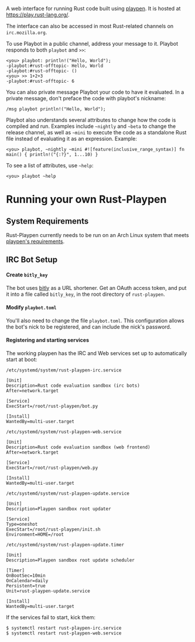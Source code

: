 A web interface for running Rust code built using [playpen][playpen]. It is
hosted at <https://play.rust-lang.org/>.

The interface can also be accessed in most Rust-related channels on
`irc.mozilla.org`.

To use Playbot in a public channel, address your message to it. Playbot
responds to both `playbot` and `>>`:

    <you> playbot: println!("Hello, World");
    -playbot:#rust-offtopic- Hello, World
    -playbot:#rust-offtopic- ()
    <you> >> 1+2+3
    -playbot:#rust-offtopic- 6

You can also private message Playbot your code to have it evaluated. In a
private message, don't preface the code with playbot's nickname:

    /msg playbot println!("Hello, World");

Playbot also understands several attributes to change how the code is compiled
and run. Examples include `~nightly` and `~beta` to change the release channel,
as well as `~mini` to execute the code as a standalone Rust file instead of
evaluating it as an expression. Example:

    <you> playbot, ~nightly ~mini #![feature(inclusive_range_syntax)] fn main() { println!("{:?}", 1...10) }

To see a list of attributes, use `~help`:

    <you> playbot ~help

# Running your own Rust-Playpen

## System Requirements

Rust-Playpen currently needs to be run on an Arch Linux system that meets
[playpen's requirements][playpen].

## IRC Bot Setup

#### Create `bitly_key`

The bot uses [bitly](https://bitly.com) as a URL shortener. Get an OAuth access token, and put it into a file called `bitly_key`, in the root directory of `rust-playpen`.

#### Modify `playbot.toml`

You'll also need to change the file `playbot.toml`. This configuration allows
the bot's nick to be registered, and can include the nick's password.

#### Registering and starting services

The working playpen has the IRC and Web services set up to automatically start at boot:

`/etc/systemd/system/rust-playpen-irc.service`

```
[Unit]
Description=Rust code evaluation sandbox (irc bots)
After=network.target

[Service]
ExecStart=/root/rust-playpen/bot.py

[Install]
WantedBy=multi-user.target
```

`/etc/systemd/system/rust-playpen-web.service`

```
[Unit]
Description=Rust code evaluation sandbox (web frontend)
After=network.target

[Service]
ExecStart=/root/rust-playpen/web.py

[Install]
WantedBy=multi-user.target
```

`/etc/systemd/system/rust-playpen-update.service`

```
[Unit]
Description=Playpen sandbox root updater

[Service]
Type=oneshot
ExecStart=/root/rust-playpen/init.sh
Environment=HOME=/root
```

`/etc/systemd/system/rust-playpen-update.timer`

```
[Unit]
Description=Playpen sandbox root update scheduler

[Timer]
OnBootSec=10min
OnCalendar=daily
Persistent=true
Unit=rust-playpen-update.service

[Install]
WantedBy=multi-user.target
```

If the services fail to start, kick them:

```
$ systemctl restart rust-playpen-irc.service
$ systemctl restart rust-playpen-web.service
```

[playpen]: https://github.com/thestinger/playpen
